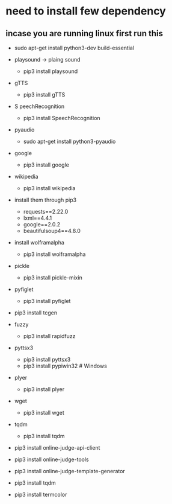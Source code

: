 # need to install few dependency 

## incase you are running linux first run this 

* sudo apt-get install python3-dev build-essential
* playsound -> plaing sound

  * pip3 install playsound

* gTTS
    * pip3 install gTTS
* S peechRecognition
    * pip3 install SpeechRecognition
* pyaudio
    * sudo apt-get install python3-pyaudio
* google
    * pip3 install google
* wikipedia
    * pip3 install wikipedia


* install them through pip3
    - requests==2.22.0
    - lxml==4.4.1
    - google==2.0.2
    - beautifulsoup4==4.8.0

* install wolframalpha
    * pip3 install wolframalpha
* pickle
    * pip3 install pickle-mixin
* pyfiglet
    * pip3 install pyfiglet
* pip3 install tcgen

* fuzzy
    * pip3 install rapidfuzz

* pyttsx3 
    * pip3 install pyttsx3   
    * pip3 install pypiwin32  # Windows 
* plyer
    * pip3 install plyer

* wget
    * pip3 install wget
* tqdm 
    * pip3 install tqdm


* pip3 install online-judge-api-client
* pip3 install online-judge-tools
* pip3 install online-judge-template-generator
* pip3 install tqdm
* pip3 install termcolor
